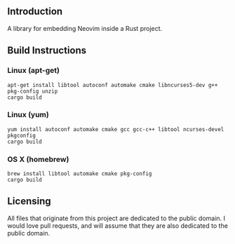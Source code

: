 ## Introduction

A library for embedding Neovim inside a Rust project.

## Build Instructions

### Linux (apt-get)

```Shell
apt-get install libtool autoconf automake cmake libncurses5-dev g++ pkg-config unzip
cargo build
```

### Linux (yum)

```Shell
yum install autoconf automake cmake gcc gcc-c++ libtool ncurses-devel pkgconfig
cargo build
```

### OS X (homebrew)

```Shell
brew install libtool automake cmake pkg-config
cargo build
```

## Licensing

All files that originate from this project are dedicated to the public domain. I would love pull requests, and will assume that they are also dedicated to the public domain.

